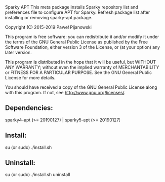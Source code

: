 Sparky APT
This meta package installs Sparky repository list and preferences file to configure APT for Sparky. Refresh package list after installing or removing sparky-apt package.

Copyright (C) 2015-2019 Paweł Pijanowski

This program is free software: you can redistribute it and/or modify
it under the terms of the GNU General Public License as published by
the Free Software Foundation, either version 3 of the License, or
(at your option) any later version.

This program is distributed in the hope that it will be useful,
but WITHOUT ANY WARRANTY; without even the implied warranty of
MERCHANTABILITY or FITNESS FOR A PARTICULAR PURPOSE.  See the
GNU General Public License for more details.

You should have received a copy of the GNU General Public License
along with this program.  If not, see <http://www.gnu.org/licenses/>.

Dependencies:
-------------
sparky4-apt (>= 20190127) | sparky5-apt (>= 20190127)

Install:
-------------
su (or sudo) 
./install.sh

Uninstall:
-------------
su (or sudo)
./install.sh uninstall
